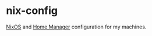 # nix-config

[NixOS](https://nixos.org/) and [Home Manager](https://nixos.wiki/wiki/Home_Manager) configuration for my machines.

